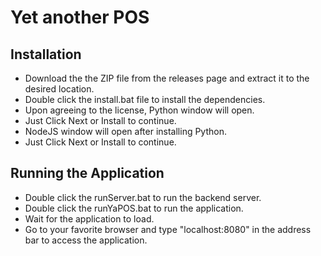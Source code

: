 # Yet another POS

## Installation

- Download the the ZIP file from the releases page and extract it to the desired location.
- Double click the install.bat file to install the dependencies.
- Upon agreeing to the license, Python window will open.
- Just Click Next or Install to continue.
- NodeJS window will open after installing Python.
- Just Click Next or Install to continue.

## Running the Application

- Double click the runServer.bat to run the backend server.
- Double click the runYaPOS.bat to run the application.
- Wait for the application to load.
- Go to your favorite browser and type "localhost:8080" in the address bar to access the application.